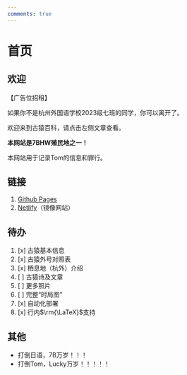 ```yaml
---
comments: true
---
```


# 首页

## 欢迎

【广告位招租】

如果你不是杭州外国语学校2023级七班的同学，你可以离开了。

欢迎来到古猿百科，请点击左侧文章查看。

**本网站是7BHW殖民地之一！**

本网站用于记录Tom的信息和罪行。

## 链接

1. [Github Pages](https://lyz0603.github.io/)
2. [Netlify](https://tom-wiki.netlify.app/)（镜像网站）

## 待办

1. [x] 古猿基本信息
2. [x] 古猿外号对照表
3. [x] 栖息地（杭外）介绍
4. [ ] 古猿诗及文章
5. [ ] 更多照片
6. [ ] 完整“时局图”
7. [x] 自动化部署
8. [x] 行内$\rm{\LaTeX}$支持

## 其他

- 打倒日语，7B万岁！！！
- 打倒Tom，Lucky万岁！！！！！